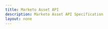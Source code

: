 ```yaml
---
title: Marketo Asset API
description: Marketo Asset API Specification
layout: none
--- 
```


<RedoclyAPIBlock src="/marketo-apis/swagger-asset.json"/>
